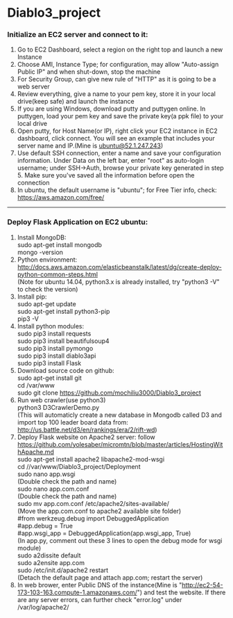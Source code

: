 # Diablo3_project


### Initialize an EC2 server and connect to it:

1. Go to EC2 Dashboard, select a region on the right top and launch a new Instance<br>
2. Choose AMI, Instance Type; for configuration, may allow "Auto-assign Public IP" and when shut-down, stop the machine<br>
3. For Security Group, can give new rule of "HTTP" as it is going to be a web server<br>
4. Review everything, give a name to your pem key, store it in your local drive(keep safe) and launch the instance<br>
5. If you are using Windows, download putty and puttygen online. In puttygen, load your pem key and save the private key(a ppk file) to your local drive<br>
6. Open putty, for Host Name(or IP), right click your EC2 instance in EC2 dashboard, click connect. You will see an example that includes your server name and IP.(Mine is ubuntu@52.1.247.243)<br>
7. Use default SSH connection, enter a name and save your configuration information. Under Data on the left bar, enter "root" as auto-login username; under SSH->Auth, browse your private key generated in step 5. Make sure you've saved all the information before open the connection<br>
8. In ubuntu, the default username is "ubuntu"; for Free Tier info, check: https://aws.amazon.com/free/

----

### Deploy Flask Application on EC2 ubuntu:
1. Install MongoDB:<br>
sudo apt-get install mongodb<br>
mongo -version<br>
2. Python environment: <br>
http://docs.aws.amazon.com/elasticbeanstalk/latest/dg/create-deploy-python-common-steps.html<br>
(Note for ubuntu 14.04, python3.x is already installed, try "python3 -V" to check the version)<br>
3. Install pip:<br>
sudo apt-get update<br>
sudo apt-get install python3-pip<br>
pip3 -V<br>
4. Install python modules:<br>
sudo pip3 install requests <br>
sudo pip3 install beautifulsoup4<br>
sudo pip3 install pymongo<br>
sudo pip3 install diablo3api<br>
sudo pip3 install Flask<br>
5. Download source code on github:<br>
sudo apt-get install git<br>
cd /var/www<br>
sudo git clone https://github.com/mochiliu3000/Diablo3_project<br>
6. Run web crawler(use python3)<br>
python3 D3CrawlerDemo.py<br>
(This will automaticly create a new database in Mongodb called D3 and import top 100 leader board data from:<br> http://us.battle.net/d3/en/rankings/era/2/rift-wd)<br>
7. Deploy Flask website on Apache2 server: follow https://github.com/yolesaber/micromtn/blob/master/articles/HostingWithApache.md<br>
sudo apt-get install apache2 libapache2-mod-wsgi<br>
cd //var/www/Diablo3_project/Deployment<br>
sudo nano app.wsgi<br>
(Double check the path and name)<br>
sudo nano app.com.conf<br>
(Double check the path and name)<br>
sudo mv app.com.conf /etc/apache2/sites-available/<br>
(Move the app.com.conf to apache2 available site folder)<br>
 #from werkzeug.debug import DebuggedApplication<br>
 #app.debug = True<br>
 #app.wsgi_app = DebuggedApplication(app.wsgi_app, True)<br>
(In app.py, comment out these 3 lines to open the debug mode for wsgi module)<br>
sudo a2dissite default<br>
sudo a2ensite app.com<br>
sudo /etc/init.d/apache2 restart<br>
(Detach the default page and attach app.com; restart the server)<br>
8. In web brower, enter Public DNS of the instance(Mine is "http://ec2-54-173-103-163.compute-1.amazonaws.com/") and test the website. If there are any server errors, can further check "error.log" under /var/log/apache2/
